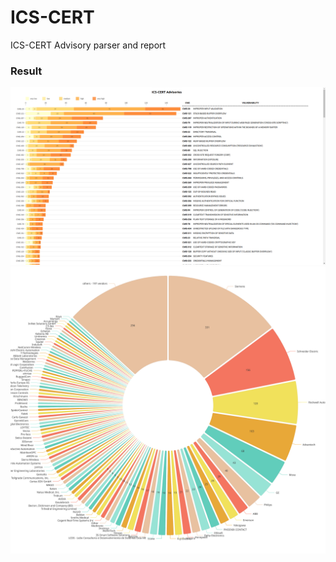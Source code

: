 # ICS-CERT
ICS-CERT Advisory parser and report

### Result

![bar.png](./bar.png)
![pie.png](./pie.svg)
